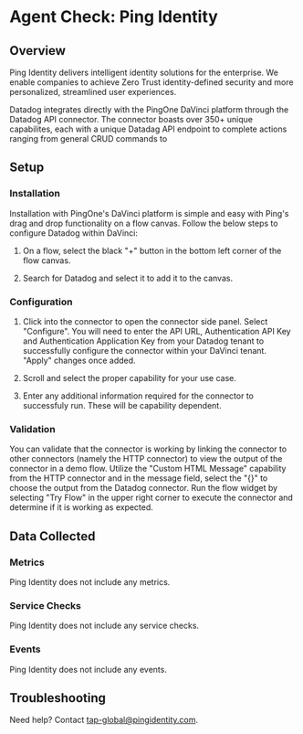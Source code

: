 # Agent Check: Ping Identity

## Overview

Ping Identity delivers intelligent identity solutions for the enterprise. We enable companies to achieve Zero Trust identity-defined security and more personalized, streamlined user experiences.

Datadog integrates directly with the PingOne DaVinci platform through the Datadog API connector. The connector boasts over 350+ unique capabilites, each with a unique Datadag API endpoint to complete actions ranging from general CRUD commands to 

## Setup

### Installation

Installation with PingOne's DaVinci platform is simple and easy with Ping's drag and drop functionality on a flow canvas. Follow the below steps to configure Datadog within DaVinci:

1. On a flow, select the black "+" button in the bottom left corner of the flow canvas. 

2. Search for Datadog and select it to add it to the canvas.


### Configuration

1. Click into the connector to open the connector side panel. Select "Configure". You will need to enter the API URL, Authentication API Key and Authentication Application Key from your Datadog tenant to successfully configure the connector within your DaVinci tenant. "Apply" changes once added.

2. Scroll and select the proper capability for your use case.

3. Enter any additional information required for the connector to successfuly run. These will be capability dependent.

### Validation

You can validate that the connector is working by linking the connector to other connectors (namely the HTTP connector) to view the output of the connector in a demo flow. Utilize the "Custom HTML Message" capability from the HTTP connector and in the message field, select the "{}" to choose the output from the Datadog connector. Run the flow widget by selecting "Try Flow" in the upper right corner to execute the connector and determine if it is working as expected.

## Data Collected

### Metrics

Ping Identity does not include any metrics.

### Service Checks

Ping Identity does not include any service checks.

### Events

Ping Identity does not include any events.

## Troubleshooting

Need help? Contact tap-global@pingidentity.com.
